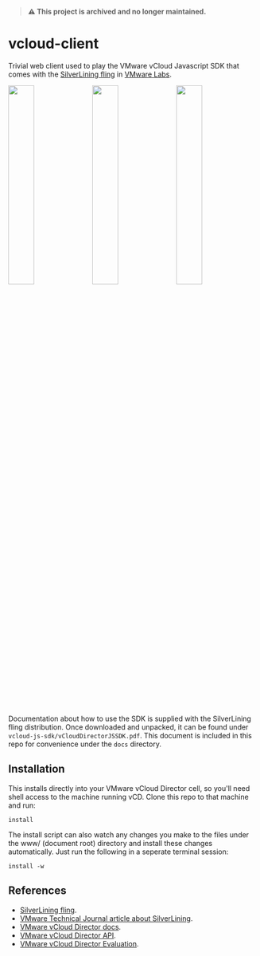 > **⚠️ This project is archived and no longer maintained.**

vcloud-client
=============

Trivial web client used to play the VMware vCloud Javascript SDK  that comes
with the [SilverLining fling](http://labs.vmware.com/flings/silverlining)
in [VMware Labs](http://labs.vmware.com/flings).

<img src="http://ali5ter.github.io/repository/images/vcloud-client-login.png?raw=true" width="32%"/>&nbsp;
<img src="http://ali5ter.github.io/repository/images/vcloud-client-machines.png?raw=true" width="32%"/>&nbsp;
<img src="http://ali5ter.github.io/repository/images/vcloud-client-library.png?raw=true" width="32%"/>

Documentation about how to use the SDK is supplied with the SilverLining fling distribution. Once downloaded and unpacked, it can be found under ```vcloud-js-sdk/vCloudDirectorJSSDK.pdf```.
This document is included in this repo for convenience under the ```docs``` directory.

Installation
------------

This installs directly into your VMware vCloud Director cell, so you'll 
need shell access to the machine running vCD. Clone this repo to that
machine and run:

    install

The install script can also watch any changes you make to the files under 
the www/ (document root) directory and install these changes automatically.
Just run the following in a seperate terminal session:

    install -w

References
----------

* [SilverLining fling](http://labs.vmware.com/flings/silverlining).
* [VMware Technical Journal article about SilverLining](http://labs.vmware.com/publications/cloud-vmtj-winter2012).
* [VMware vCloud Director docs](https://www.vmware.com/support/pubs/vcd_pubs.html).
* [VMware vCloud Director API](http://www.vmware.com/go/vcloudapi).
* [VMware vCloud Director Evaluation](https://my.vmware.com/web/vmware/evalcenter?p=vcloud-director15&lp=default:).

